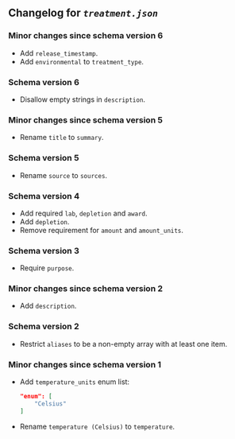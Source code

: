 ## Changelog for *`treatment.json`*

### Minor changes since schema version 6

* Add `release_timestamp`.
* Add `environmental` to `treatment_type`.

### Schema version 6

* Disallow empty strings in `description`.

### Minor changes since schema version 5

* Rename `title` to `summary`.

### Schema version 5

* Rename `source` to `sources`.

### Schema version 4

* Add required `lab`, `depletion` and `award`.
* Add `depletion`.
* Remove requirement for `amount` and `amount_units`.

### Schema version 3

* Require `purpose`.

### Minor changes since schema version 2

* Add `description`.

### Schema version 2

* Restrict `aliases` to be a non-empty array with at least one item.

### Minor changes since schema version 1

* Add `temperature_units` enum list:
    ```json
    "enum": [
        "Celsius"
    ]
    ```
* Rename `temperature (Celsius)` to `temperature`.
